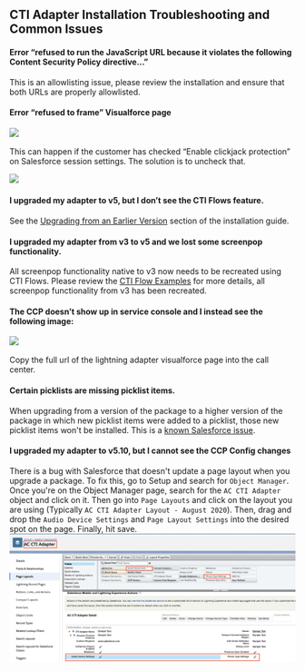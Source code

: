<h2 class="toc">CTI Adapter Installation Troubleshooting and Common Issues</h2>

#### Error “refused to run the JavaScript URL because it violates the following Content Security Policy directive...”

This is an allowlisting issue, please review the installation and ensure that both URLs are properly allowlisted.

#### Error “refused to frame” Visualforce page

<img src="../media/troubleshooting0.png" />

This can happen if the customer has checked “Enable clickjack protection” on Salesforce session settings. The solution is to uncheck that.

<img src="../media/troubleshooting1.png" />

#### I upgraded my adapter to v5, but I don’t see the CTI Flows feature.

See the [Upgrading from an Earlier Version](02%20Installation/03%20Upgrading%20from%20an%20Earlier%20Version.md#upgrading-from-an-earlier-version) section of the installation guide.

#### I upgraded my adapter from v3 to v5 and we lost some screenpop functionality.

All screenpop functionality native to v3 now needs to be recreated using CTI Flows. Please review the [CTI Flow Examples](08%20Appendix%20D%20-%20CTI%20Flow%20Examples/01%20CTI%20Flow%20Examples.md#cti-flow-examples) for more details, all screenpop functionality from v3 has been recreated.

#### The CCP doesn’t show up in service console and I instead see the following image:

<img src="../media/troubleshooting2.png" />

Copy the full url of the lightning adapter visualforce page into the call center.

#### Certain picklists are missing picklist items.

When upgrading from a version of the package to a higher version of the package in which new picklist items were added to a picklist, those new picklist items won't be installed. This is a [known Salesforce issue](https://salesforce.stackexchange.com/questions/207367/i-have-a-managed-package-if-i-add-values-a-picklist-will-my-customers-get-it-o).

#### I upgraded my adapter to v5.10, but I cannot see the CCP Config changes

There is a bug with Salesforce that doesn't update a page layout when you upgrade a package. To fix this, go to Setup and search for `Object Manager`. Once you're on the Object Manager page, search for the `AC CTI Adapter` object and click on it. Then go into `Page Layouts` and click on the layout you are using (Typically `AC CTI Adapter Layout - August 2020`). Then, drag and drop the `Audio Device Settings` and `Page Layout Settings` into the desired spot on the page. Finally, hit save.
<img src="../media/troubleshooting3.png" />
